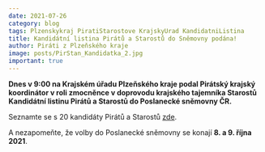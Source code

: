 ```yaml
---
date: 2021-07-26
category: blog
tags: Plzenskykraj PiratiStarostove KrajskyUrad KandidatniListina 
title: Kandidátní listina Pirátů a Starostů do Sněmovny podána!
author: Piráti z Plzeňského kraje
image: posts/PirStan_Kandidatka_2.jpg
important: true
---
```


**Dnes v 9:00 na Krajském úřadu Plzeňského kraje podal Pirátský krajský koordinátor v roli zmocněnce v doprovodu krajského tajemníka Starostů Kandidátní listinu Pirátů a Starostů do Poslanecké sněmovny ČR.**

Seznamte se s 20 kandidáty Pirátů a Starostů [zde](https://www.piratiastarostove.cz/kandidati/kraj/plzensky/). 

A nezapomeňte, že volby do Poslanecké sněmovny se konají **8. a 9. října 2021**.
